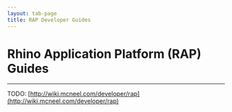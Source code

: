 ```yaml
---
layout: tab-page
title: RAP Developer Guides
---
```


# Rhino Application Platform (RAP) Guides
---

TODO: [http://wiki.mcneel.com/developer/rap](http://wiki.mcneel.com/developer/rap)

